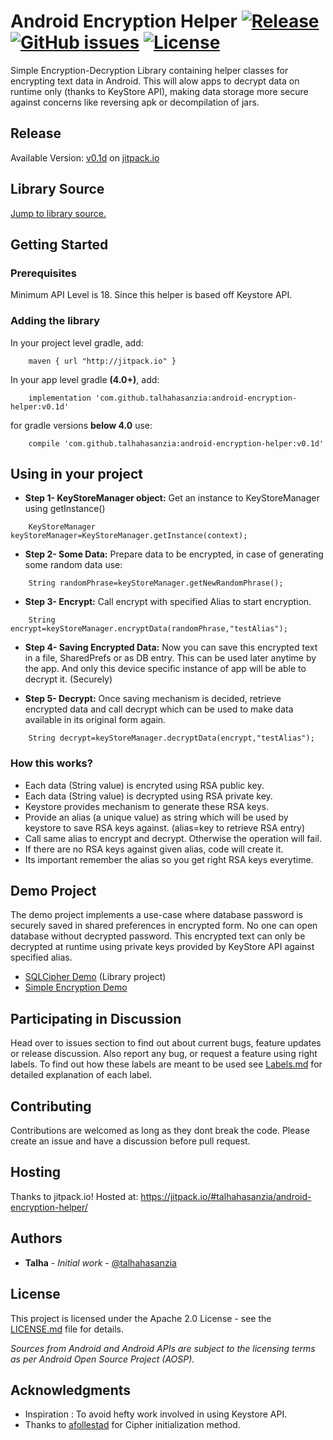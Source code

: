# Android Encryption Helper [![Release](https://jitpack.io/v/talhahasanzia/android-encryption-helper.svg)](https://jitpack.io/#talhahasanzia/android-encryption-helper/v0.1d)  [![GitHub issues](https://img.shields.io/github/issues/talhahasanzia/android-encryption-helper.svg)](https://github.com/talhahasanzia/android-encryption-helper/issues)   [![License](https://img.shields.io/badge/License-Apache%202.0-blue.svg)](https://opensource.org/licenses/Apache-2.0)



Simple Encryption-Decryption Library containing helper classes for encrypting text data in Android. This will alow apps to decrypt data on runtime only (thanks to KeyStore API), making data storage more secure against concerns like reversing apk or decompilation of jars.


## Release
Available Version:  [v0.1d](https://github.com/talhahasanzia/android-encryption-helper/releases/tag/v0.1d) on [jitpack.io](https://jitpack.io/#talhahasanzia/android-encryption-helper/v0.1d) 


## Library Source
[Jump to library source.](https://github.com/talhahasanzia/android-encryption-helper/tree/master/SQLcipherDemo/keystorehelper)

## Getting Started
### Prerequisites

Minimum API Level is 18. Since this helper is based off Keystore API.

### Adding the library

In your project level gradle, add:
```
    maven { url "http://jitpack.io" }
```

In your app level gradle **(4.0+)**, add:
```
    implementation 'com.github.talhahasanzia:android-encryption-helper:v0.1d'
```
for gradle versions **below 4.0** use:
```
    compile 'com.github.talhahasanzia:android-encryption-helper:v0.1d'
```
## Using in your project

* **Step 1- KeyStoreManager object:** Get an instance to KeyStoreManager using getInstance()
```
    KeyStoreManager keyStoreManager=KeyStoreManager.getInstance(context);
```
* **Step 2- Some Data:** Prepare data to be encrypted, in case of generating some random data use:
```
    String randomPhrase=keyStoreManager.getNewRandomPhrase();
```
* **Step 3- Encrypt:** Call encrypt with specified Alias to start encryption.
```
    String encrypt=keyStoreManager.encryptData(randomPhrase,"testAlias");
```
* **Step 4- Saving Encrypted Data:** Now you can save this encrypted text in a file, SharedPrefs or as DB entry. This can be used later anytime by the app. And only this device specific instance of app will be able to decrypt it. (Securely)


* **Step 5- Decrypt:** Once saving mechanism is decided, retrieve encrypted data and call decrypt which can be used to make data available in its original form again.
```
    String decrypt=keyStoreManager.decryptData(encrypt,"testAlias");
```

### How this works?
* Each data (String value) is encryted using RSA public key.
* Each data (String value) is decrypted using RSA private key.
* Keystore provides mechanism to generate these RSA keys.
* Provide an alias (a unique value) as string which will be used by keystore to save RSA keys against. (alias=key to retrieve RSA entry)
* Call same alias to encrypt and decrypt. Otherwise the operation will fail.
* If there are no RSA keys against given alias, code will create it.
* Its important remember the alias so you get right RSA keys everytime.

## Demo Project

The demo project implements a use-case where database password is securely saved in shared preferences in encrypted form. No one can open database without decrypted password. This encrypted text can only be decrypted at runtime using private keys provided by KeyStore API against specified alias.

* [SQLCipher Demo](https://github.com/talhahasanzia/android-encryption-helper/tree/master/sql-cipher-demo) (Library project)
* [Simple Encryption Demo](https://github.com/talhahasanzia/simplified-demo/)

## Participating in Discussion
Head over to issues section to find out about current bugs, feature updates or release discussion.
Also report any bug, or request a feature using right labels.
To find out how these labels are meant to be used see [Labels.md](https://github.com/talhahasanzia/android-encryption-helper/blob/master/Labels.md) for detailed explanation of each label.

## Contributing

Contributions are welcomed as long as they dont break the code. Please create an issue and have a discussion before pull request.

## Hosting

Thanks to jitpack.io! Hosted at: https://jitpack.io/#talhahasanzia/android-encryption-helper/

## Authors

* **Talha** - *Initial work* - [@talhahasanzia](https://github.com/talhahasanzia)

## License

This project is licensed under the Apache 2.0 License - see the [LICENSE.md](https://github.com/talhahasanzia/android-encryption-helper/blob/master/LICENSE) file for details.

*Sources from Android and Android APIs are subject to the licensing terms as per Android Open Source Project (AOSP).*

## Acknowledgments

* Inspiration : To avoid hefty work involved in using Keystore API.
* Thanks to [afollestad](https://github.com/afollestad/android-secure-storage/blob/master/library/src/main/java/com/afollestad/androidsecurestorage/RxSecureStorage.java) for Cipher initialization method.
